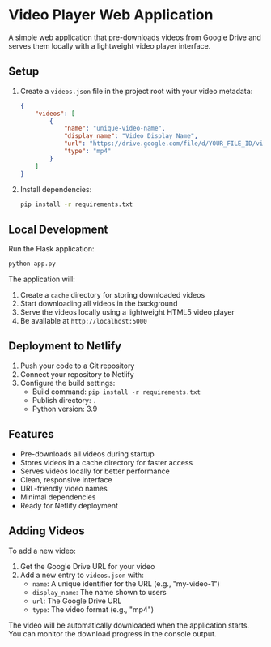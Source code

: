# Video Player Web Application

A simple web application that pre-downloads videos from Google Drive and serves them locally with a lightweight video player interface.

## Setup

1. Create a `videos.json` file in the project root with your video metadata:
   ```json
   {
       "videos": [
           {
               "name": "unique-video-name",
               "display_name": "Video Display Name",
               "url": "https://drive.google.com/file/d/YOUR_FILE_ID/view",
               "type": "mp4"
           }
       ]
   }
   ```

2. Install dependencies:
   ```bash
   pip install -r requirements.txt
   ```

## Local Development

Run the Flask application:
```bash
python app.py
```

The application will:
1. Create a `cache` directory for storing downloaded videos
2. Start downloading all videos in the background
3. Serve the videos locally using a lightweight HTML5 video player
4. Be available at `http://localhost:5000`

## Deployment to Netlify

1. Push your code to a Git repository
2. Connect your repository to Netlify
3. Configure the build settings:
   - Build command: `pip install -r requirements.txt`
   - Publish directory: `.`
   - Python version: 3.9

## Features

- Pre-downloads all videos during startup
- Stores videos in a cache directory for faster access
- Serves videos locally for better performance
- Clean, responsive interface
- URL-friendly video names
- Minimal dependencies
- Ready for Netlify deployment

## Adding Videos

To add a new video:

1. Get the Google Drive URL for your video
2. Add a new entry to `videos.json` with:
   - `name`: A unique identifier for the URL (e.g., "my-video-1")
   - `display_name`: The name shown to users
   - `url`: The Google Drive URL
   - `type`: The video format (e.g., "mp4")

The video will be automatically downloaded when the application starts. You can monitor the download progress in the console output.
